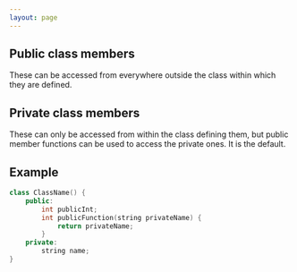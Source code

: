 ```yaml
---
layout: page
---
```

## Public class members

These can be accessed from everywhere outside the class within which they are defined.

## Private class members

These can only be accessed from within the class defining them, but public member functions can be used to access the private ones.  It is the default.

## Example

```c++
class ClassName() {
    public:
        int publicInt;
        int publicFunction(string privateName) {
            return privateName;
        }
    private:
        string name;
}
